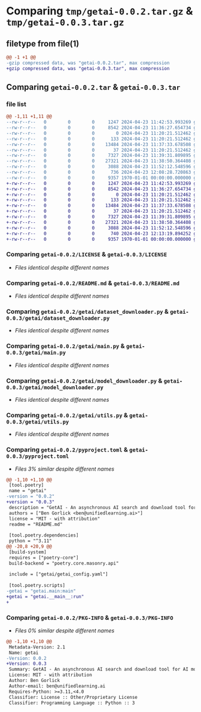 # Comparing `tmp/getai-0.0.2.tar.gz` & `tmp/getai-0.0.3.tar.gz`

## filetype from file(1)

```diff
@@ -1 +1 @@
-gzip compressed data, was "getai-0.0.2.tar", max compression
+gzip compressed data, was "getai-0.0.3.tar", max compression
```

## Comparing `getai-0.0.2.tar` & `getai-0.0.3.tar`

### file list

```diff
@@ -1,11 +1,11 @@
--rw-r--r--   0        0        0     1247 2024-04-23 11:42:53.993269 getai-0.0.2/LICENSE
--rw-r--r--   0        0        0     8542 2024-04-23 11:36:27.654734 getai-0.0.2/README.md
--rw-r--r--   0        0        0        0 2024-04-23 11:20:21.512462 getai-0.0.2/getai/__init__.py
--rw-r--r--   0        0        0      133 2024-04-23 11:20:21.512462 getai-0.0.2/getai/__main__.py
--rw-r--r--   0        0        0    13484 2024-04-23 11:37:33.678508 getai-0.0.2/getai/dataset_downloader.py
--rw-r--r--   0        0        0       37 2024-04-23 11:20:21.512462 getai-0.0.2/getai/getai_config.yaml
--rw-r--r--   0        0        0     7327 2024-04-23 11:39:31.809895 getai-0.0.2/getai/main.py
--rw-r--r--   0        0        0    27321 2024-04-23 11:38:50.364408 getai-0.0.2/getai/model_downloader.py
--rw-r--r--   0        0        0     3088 2024-04-23 11:52:12.548596 getai-0.0.2/getai/utils.py
--rw-r--r--   0        0        0      736 2024-04-23 12:08:28.720863 getai-0.0.2/pyproject.toml
--rw-r--r--   0        0        0     9357 1970-01-01 00:00:00.000000 getai-0.0.2/PKG-INFO
+-rw-r--r--   0        0        0     1247 2024-04-23 11:42:53.993269 getai-0.0.3/LICENSE
+-rw-r--r--   0        0        0     8542 2024-04-23 11:36:27.654734 getai-0.0.3/README.md
+-rw-r--r--   0        0        0        0 2024-04-23 11:20:21.512462 getai-0.0.3/getai/__init__.py
+-rw-r--r--   0        0        0      133 2024-04-23 11:20:21.512462 getai-0.0.3/getai/__main__.py
+-rw-r--r--   0        0        0    13484 2024-04-23 11:37:33.678508 getai-0.0.3/getai/dataset_downloader.py
+-rw-r--r--   0        0        0       37 2024-04-23 11:20:21.512462 getai-0.0.3/getai/getai_config.yaml
+-rw-r--r--   0        0        0     7327 2024-04-23 11:39:31.809895 getai-0.0.3/getai/main.py
+-rw-r--r--   0        0        0    27321 2024-04-23 11:38:50.364408 getai-0.0.3/getai/model_downloader.py
+-rw-r--r--   0        0        0     3088 2024-04-23 11:52:12.548596 getai-0.0.3/getai/utils.py
+-rw-r--r--   0        0        0      740 2024-04-23 12:13:19.894252 getai-0.0.3/pyproject.toml
+-rw-r--r--   0        0        0     9357 1970-01-01 00:00:00.000000 getai-0.0.3/PKG-INFO
```

### Comparing `getai-0.0.2/LICENSE` & `getai-0.0.3/LICENSE`

 * *Files identical despite different names*

### Comparing `getai-0.0.2/README.md` & `getai-0.0.3/README.md`

 * *Files identical despite different names*

### Comparing `getai-0.0.2/getai/dataset_downloader.py` & `getai-0.0.3/getai/dataset_downloader.py`

 * *Files identical despite different names*

### Comparing `getai-0.0.2/getai/main.py` & `getai-0.0.3/getai/main.py`

 * *Files identical despite different names*

### Comparing `getai-0.0.2/getai/model_downloader.py` & `getai-0.0.3/getai/model_downloader.py`

 * *Files identical despite different names*

### Comparing `getai-0.0.2/getai/utils.py` & `getai-0.0.3/getai/utils.py`

 * *Files identical despite different names*

### Comparing `getai-0.0.2/pyproject.toml` & `getai-0.0.3/pyproject.toml`

 * *Files 3% similar despite different names*

```diff
@@ -1,10 +1,10 @@
 [tool.poetry]
 name = "getai"
-version = "0.0.2"
+version = "0.0.3"
 description = "GetAI - An asynchronous AI search and download tool for AI models, datasets, and tools. Designed to streamline the process of downloading machine learning models, datasets, and more."
 authors = ["Ben Gorlick <ben@unifiedlearning.ai>"]
 license = "MIT - with attribution"
 readme = "README.md"
 
 [tool.poetry.dependencies]
 python = "^3.11"
@@ -20,8 +20,9 @@
 [build-system]
 requires = ["poetry-core"]
 build-backend = "poetry.core.masonry.api"
 
 include = ["getai/getai_config.yaml"]
 
 [tool.poetry.scripts]
-getai = "getai.main:main"
+getai = "getai.__main__:run"
+
```

### Comparing `getai-0.0.2/PKG-INFO` & `getai-0.0.3/PKG-INFO`

 * *Files 0% similar despite different names*

```diff
@@ -1,10 +1,10 @@
 Metadata-Version: 2.1
 Name: getai
-Version: 0.0.2
+Version: 0.0.3
 Summary: GetAI - An asynchronous AI search and download tool for AI models, datasets, and tools. Designed to streamline the process of downloading machine learning models, datasets, and more.
 License: MIT - with attribution
 Author: Ben Gorlick
 Author-email: ben@unifiedlearning.ai
 Requires-Python: >=3.11,<4.0
 Classifier: License :: Other/Proprietary License
 Classifier: Programming Language :: Python :: 3
```

